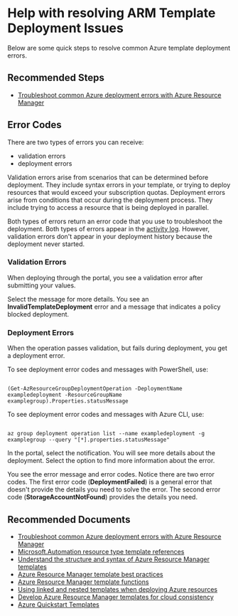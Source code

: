<properties
    pageTitle="Azure Automation - ARM Template Deployment"
    description="Azure Automation - ARM Template Deployment"
    service="microsoft.automation"
    resource="automationaccounts"
    authors="rthorn17"
    ms.author="rithorn"
    displayorder=""
    selfHelpType="generic"
    articleId="f8e659dd-5c45-4a8f-be28-5af4e1f255f5"
    diagnosticScenario=""
    supportTopicIds="32641156,32641157,32641158"
    productPesIds="15607"
    cloudEnvironments="public, Fairfax"
	ownershipId="Compute_Automation"
/>

# Help with resolving ARM Template Deployment Issues

Below are some quick steps to resolve common Azure template deployment errors.

## **Recommended Steps**

* [Troubleshoot common Azure deployment errors with Azure Resource Manager](https://docs.microsoft.com/azure/azure-resource-manager/resource-manager-common-deployment-errors)

## Error Codes

There are two types of errors you can receive:

* validation errors
* deployment errors

Validation errors arise from scenarios that can be determined before deployment. They include syntax errors in your template, or trying to deploy resources that would exceed your subscription quotas. Deployment errors arise from conditions that occur during the deployment process. They include trying to access a resource that is being deployed in parallel.

Both types of errors return an error code that you use to troubleshoot the deployment. Both types of errors appear in the [activity log](https://docs.microsoft.com/azure/azure-resource-manager/resource-group-audit). However, validation errors don't appear in your deployment history because the deployment never started.

### Validation Errors

When deploying through the portal, you see a validation error after submitting your values.

Select the message for more details. You see an **InvalidTemplateDeployment** error and a message that indicates a policy blocked deployment.

### Deployment Errors

When the operation passes validation, but fails during deployment, you get a deployment error.

To see deployment error codes and messages with PowerShell, use:

```azurepowershell-interactive

(Get-AzResourceGroupDeploymentOperation -DeploymentName exampledeployment -ResourceGroupName examplegroup).Properties.statusMessage

```

To see deployment error codes and messages with Azure CLI, use:

```azurecli-interactive

az group deployment operation list --name exampledeployment -g examplegroup --query "[*].properties.statusMessage"

```

In the portal, select the notification. You will see more details about the deployment. Select the option to find more information about the error.

You see the error message and error codes. Notice there are two error codes. The first error code (**DeploymentFailed**) is a general error that doesn't provide the details you need to solve the error. The second error code (**StorageAccountNotFound**) provides the details you need.

## **Recommended Documents**

* [Troubleshoot common Azure deployment errors with Azure Resource Manager](https://docs.microsoft.com/azure/azure-resource-manager/resource-manager-common-deployment-errors)
* [Microsoft.Automation resource type template references](https://docs.microsoft.com/azure/templates/microsoft.automation/allversions)
* [Understand the structure and syntax of Azure Resource Manager templates](https://docs.microsoft.com/azure/azure-resource-manager/resource-group-authoring-templates#quickstarts-and-tutorials)
* [Azure Resource Manager template best practices](https://docs.microsoft.com/azure/azure-resource-manager/template-best-practices)
* [Azure Resource Manager template functions](https://docs.microsoft.com/azure/azure-resource-manager/resource-group-template-functions)
* [Using linked and nested templates when deploying Azure resources](https://docs.microsoft.com/azure/azure-resource-manager/resource-group-linked-templates)
* [Develop Azure Resource Manager templates for cloud consistency](https://docs.microsoft.com/azure/azure-resource-manager/templates-cloud-consistency)
* [Azure Quickstart Templates](https://azure.microsoft.com/resources/templates/)

